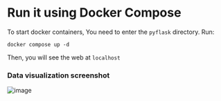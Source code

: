 # Run it using Docker Compose
To start docker containers, You need to enter the `pyflask` directory. Run:
```
docker compose up -d
```
Then, you will see the web at `localhost`

### Data visualization screenshot
![image](https://github.com/JarvisLu1029/BDSE28_GCP/assets/115854341/7c2f13f6-dec0-4be8-b44f-af873d3894e1)
